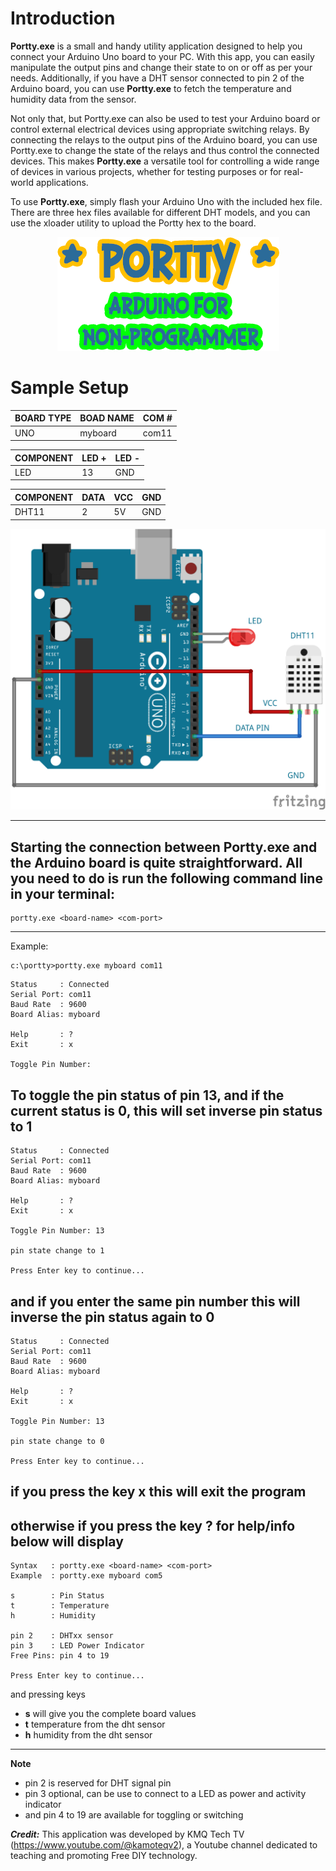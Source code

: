 # Introduction

****Portty.exe**** is a small and handy utility application designed to help you connect your Arduino Uno board to your PC. With this app, you can easily manipulate the output pins and change their state to on or off as per your needs. Additionally, if you have a DHT sensor connected to pin 2 of the Arduino board, you can use ****Portty.exe**** to fetch the temperature and humidity data from the sensor.

Not only that, but Portty.exe can also be used to test your Arduino board or control external electrical devices using appropriate switching relays. By connecting the relays to the output pins of the Arduino board, you can use Portty.exe to change the state of the relays and thus control the connected devices. This makes ****Portty.exe**** a versatile tool for controlling a wide range of devices in various projects, whether for testing purposes or for real-world applications.

To use ****Portty.exe****, simply flash your Arduino Uno with the included hex file. There are three hex files available for different DHT models, and you can use the xloader utility to upload the Portty hex to the board.

<p align="center">
  <img src="portty.png">
</p>

Sample Setup
============



| BOARD TYPE | BOAD NAME | COM # | 
| --------------- | --------------- | --------------- | 
| UNO     | myboard | com11 | 

| COMPONENT  |  LED + | LED - |
| --------------- | --------------- |  --------------- | 
| LED     | 13 | GND |


| COMPONENT	|  DATA | VCC	|	GND |
| --------------- | --------------- |  --------------- |   --------------- | 
| DHT11     | 2 | 5V | GND |



<p align="center">
  <img src="setup.png">
</p>

----------------------
Starting the connection between Portty.exe and the Arduino board is quite straightforward. All you need to do is run the following command line in your terminal:
----------------------
```
portty.exe <board-name> <com-port>
```
----------------------
Example:
```
c:\portty>portty.exe myboard com11
```

```
Status     : Connected
Serial Port: com11
Baud Rate  : 9600
Board Alias: myboard

Help       : ?
Exit       : x

Toggle Pin Number:
```

To toggle the pin status of pin 13, and if the current status is 0, this will set inverse pin status to 1
----------------------
```
Status     : Connected
Serial Port: com11
Baud Rate  : 9600
Board Alias: myboard

Help       : ?
Exit       : x

Toggle Pin Number: 13

pin state change to 1

Press Enter key to continue...
```

and if you enter the same pin number this will inverse the pin status again to 0
----------------------

```
Status     : Connected
Serial Port: com11
Baud Rate  : 9600
Board Alias: myboard

Help       : ?
Exit       : x

Toggle Pin Number: 13

pin state change to 0

Press Enter key to continue...
```

if you press the key ****x**** this will exit the program
----------------------

otherwise if you press the key ****?**** for help/info below will display
----------------------

```
Syntax   : portty.exe <board-name> <com-port>
Example  : portty.exe myboard com5

s        : Pin Status
t        : Temperature
h        : Humidity

pin 2    : DHTxx sensor
pin 3    : LED Power Indicator
Free Pins: pin 4 to 19

Press Enter key to continue...
```
and pressing keys
- ****s**** will give you the complete board values
- ****t**** temperature from the dht sensor 
- ****h**** humidity from the dht sensor
----------------------
**Note**
- pin 2 is reserved for DHT signal pin
- pin 3 optional, can be use to connect to a LED as power and activity indicator
- and pin 4 to 19 are available for toggling or switching 


***Credit:*** This application was developed by KMQ Tech TV (https://www.youtube.com/@kamoteqv2), a Youtube channel dedicated to teaching and promoting Free DIY technology.
